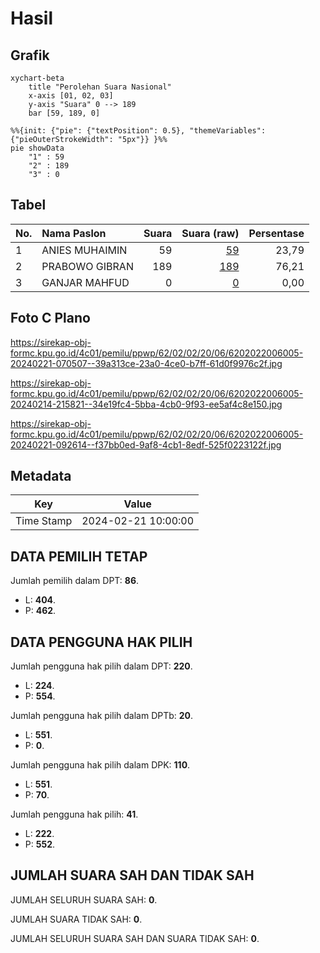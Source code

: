 # Hasil

## Grafik

```mermaid
xychart-beta
    title "Perolehan Suara Nasional"
    x-axis [01, 02, 03]
    y-axis "Suara" 0 --> 189
    bar [59, 189, 0]
```

```mermaid
%%{init: {"pie": {"textPosition": 0.5}, "themeVariables": {"pieOuterStrokeWidth": "5px"}} }%%
pie showData
    "1" : 59
    "2" : 189
    "3" : 0
```

## Tabel

| No. | Nama Paslon    | Suara | Suara (raw) | Persentase |
|:--- |:-------------- | -----:| -----------:| ----------:|
| 1   | ANIES MUHAIMIN | 59    | [59][p-1]   | 23,79      |
| 2   | PRABOWO GIBRAN | 189   | [189][p-2]  | 76,21      |
| 3   | GANJAR MAHFUD  | 0     | [0][p-3]    | 0,00       |


[p-1]: https://github.com/gigit-pemilu/pemilu-2024/blob/main/pilpres/hitung-suara/sub/62-kalimantan-tengah/sub/02-kotawaringin-timur/sub/02-cempaga/sub/2006-luwuk-ranggan/sub/005-tps/sub/paslon-1.txt
[p-2]: https://github.com/gigit-pemilu/pemilu-2024/blob/main/pilpres/hitung-suara/sub/62-kalimantan-tengah/sub/02-kotawaringin-timur/sub/02-cempaga/sub/2006-luwuk-ranggan/sub/005-tps/sub/paslon-2.txt
[p-3]: https://github.com/gigit-pemilu/pemilu-2024/blob/main/pilpres/hitung-suara/sub/62-kalimantan-tengah/sub/02-kotawaringin-timur/sub/02-cempaga/sub/2006-luwuk-ranggan/sub/005-tps/sub/paslon-3.txt

## Foto C Plano

https://sirekap-obj-formc.kpu.go.id/4c01/pemilu/ppwp/62/02/02/20/06/6202022006005-20240221-070507--39a313ce-23a0-4ce0-b7ff-61d0f9976c2f.jpg

https://sirekap-obj-formc.kpu.go.id/4c01/pemilu/ppwp/62/02/02/20/06/6202022006005-20240214-215821--34e19fc4-5bba-4cb0-9f93-ee5af4c8e150.jpg

https://sirekap-obj-formc.kpu.go.id/4c01/pemilu/ppwp/62/02/02/20/06/6202022006005-20240221-092614--f37bb0ed-9af8-4cb1-8edf-525f0223122f.jpg


## Metadata

| Key        | Value               |
| ---------- | ------------------- |
| Time Stamp | 2024-02-21 10:00:00 |


## DATA PEMILIH TETAP

Jumlah pemilih dalam DPT: **86**.
 * L: **404**.
 * P: **462**.

## DATA PENGGUNA HAK PILIH

Jumlah pengguna hak pilih dalam DPT: **220**.
 * L: **224**.
 * P: **554**.

Jumlah pengguna hak pilih dalam DPTb: **20**.
 * L: **551**.
 * P: **0**.

Jumlah pengguna hak pilih dalam DPK: **110**.
 * L: **551**.
 * P: **70**.

Jumlah pengguna hak pilih: **41**.
 * L: **222**.
 * P: **552**.

## JUMLAH SUARA SAH DAN TIDAK SAH

JUMLAH SELURUH SUARA SAH: **0**.

JUMLAH SUARA TIDAK SAH: **0**.

JUMLAH SELURUH SUARA SAH DAN SUARA TIDAK SAH: **0**.


